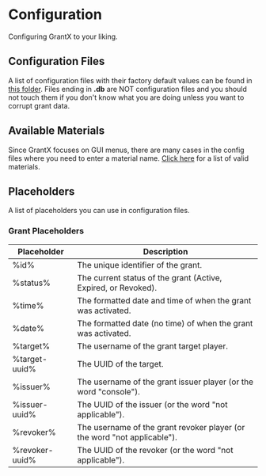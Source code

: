 # Configuration
Configuring GrantX to your liking.

## Configuration Files
A list of configuration files with their factory default values can be found in [this folder](https://github.com/Demeng7215/GrantX-Wiki/tree/master/configs). Files ending in **.db** are NOT configuration files and you should not touch them if you don't know what you are doing unless you want to corrupt grant data.

## Available Materials
Since GrantX focuses on GUI menus, there are many cases in the config files where you need to enter a material name. [Click here](https://github.com/Demeng7215/GrantX-Wiki/blob/master/Available%20Materials.java) for a list of valid materials.

## Placeholders
A list of placeholders you can use in configuration files.

### Grant Placeholders
| Placeholder | Description |
|-------------|----------------------------------------------------------------|
| %id% | The unique identifier of the grant. |
| %status% | The current status of the grant (Active, Expired, or Revoked). |
| %time% | The formatted date and time of when the grant was activated. |
| %date% | The formatted date (no time) of when the grant was activated. |
| %target% | The username of the grant target player. |
| %target-uuid% | The UUID of the target. |
| %issuer% | The username of the grant issuer player (or the word "console"). |
| %issuer-uuid% | The UUID of the issuer (or the word "not applicable"). |
| %revoker% | The username of the grant revoker player (or the word "not applicable"). |
| %revoker-uuid% | The UUID of the revoker (or the word "not applicable"). |
